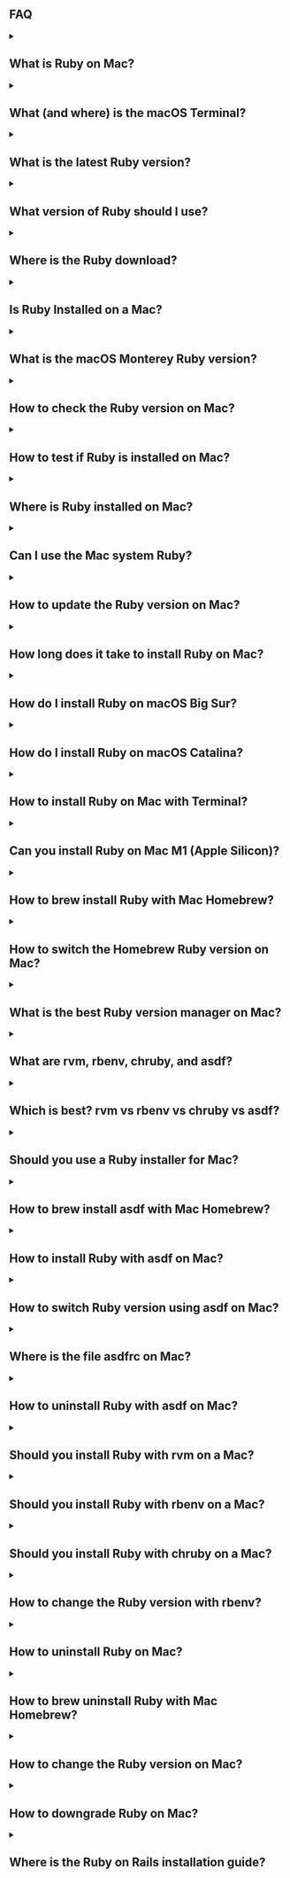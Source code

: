 <h2>FAQ</h2>

<details>
<summary><h2>What is Ruby on Mac?</h2></summary>
<p>
Ruby is a general-purpose programming language used by software developers for large web projects and small utility scripts. It is promoted as “optimized for programmer happiness” and, for that reason, stands out mong the top dozen most popular programming languages. Created in 1996 by "Matz" (Yukihiro Matsumoto), Ruby gained popularity in 2005 with the introduction of the Ruby on Rails web application development framework. A <a href="/faq/do-not-use-mac-system-ruby/index.html">"system" Ruby</a> comes pre-installed on macOS to support scripting and casual utility programming.
</p>
</details>

<details>
<summary><h2>What (and where) is the macOS Terminal?</h2></summary>
<p>
Every Mac comes with a pre-installed Terminal application. Use it to run software (or software commands) without a graphical interface, using the <em>command line interface</em>. The Terminal application or <em>console</em> gives us access to the Unix command line, or <em>shell</em>. Look in the `Applications/Utilities/` folder for the Terminal application or click the Spotlight icon in the menu bar and type "terminal." If you see "terminal," double-click the search result to launch the terminal. See <a href="/ruby/15.html">Finding and Using the macOS Terminal</a>.
</p>
</details>

<details>
<summary><h2>What is the latest Ruby version?</h2></summary>
<p>
Ruby 3.0.2 is the Ruby latest version (3.0 was released Dec 25, 2020). Visit the <a href="https://www.ruby-lang.org/en/downloads/releases/">Ruby releases page</a> at the official Ruby website to check for a newer version. Each release has a link to a release notes page which details changes and security fixes. Note that MacOS users seldom download Ruby to build from source. Instead, Mac users <a href="/ruby/13.html">install the latest Ruby with Homebrew</a> or get the latest Ruby version with the installation utilities that accompany a version manager such as asdf, chruby, rbenv, or rvm.
</p>
</details>

<details>
<summary><h2>What version of Ruby should I use?</h2></summary>
<p>
Use the latest version of Ruby for software development (except of course if you are maintaining software built with an older Ruby version, in which case you should try to upgrade the software). For running scripts, you can use the <a href="/faq/do-not-use-mac-system-ruby/index.html">"system" Ruby</a> comes pre-installed on macOS. Ruby 3.0.2 is the Ruby latest version (3.0 was released Dec 25, 2020). Visit the <a href="https://www.ruby-lang.org/en/downloads/releases/">Ruby releases page</a> at the official Ruby website to check for a newer version. Mac users <a href="/ruby/13.html">install the latest Ruby with Homebrew</a> or get the latest Ruby version with the installation utilities that accompany a version manager such as asdf, chruby, rbenv, or rvm.
</p>
</details>

<details>
<summary><h2>Where is the Ruby download?</h2></summary>
<p>
Where can I download Ruby for Mac? The official Ruby organization maintains a <a href="https://www.ruby-lang.org/">website</a> with a downloads page containing source code for several Ruby versions that can be compiled using Unix tools. But Ruby is popular and the latest precompiled versions are available for older Intel-based Macs and the newest M1 Macs. MacOS users seldom download Ruby to build from source. Instead, Mac users <a href="/ruby/13.html">install the latest Ruby with Homebrew</a> or use the installation utilities that accompany a version manager such as asdf, chruby, rbenv, or rvm (see a discussion above for the best version manager for Ruby).
</p>
</details>

<details>
<summary><h2>Is Ruby Installed on a Mac?</h2></summary>
<p>
A <a href="/faq/do-not-use-mac-system-ruby/index.html">"system" Ruby</a> comes pre-installed on macOS to support scripting and casual utility programming. MacOS Monterey includes an older Ruby 2.6.8 (Ruby 3.0.2 is the newest version). To check if Ruby is installed and see its version, enter `ruby -v` in the terminal application. For details, see the article <a href="/faq/is-ruby-installed-mac/index.html">Is Ruby Installed on my Mac?</a> Most developers use a software version manager to install a newer Ruby version for developing software on a Mac.
</p>
</details>

<details>
<summary><h2>What is the macOS Monterey Ruby version?</h2></summary>
<p>
Ruby version 2.6.8 is on macOS Monterey as the <a href="/faq/do-not-use-mac-system-ruby/index.html">"system" Ruby</a>. The pre-installed Ruby 2.6.8 is an older Ruby version. Ruby 3.0.2 is the newest Ruby version. Most developers use a software version manager to install a newer Ruby version for developing software on a Mac.
</p>
</details>

<details>
<summary><h2>How to check the Ruby version on Mac?</h2></summary>
<p>
Enter `ruby -v` in the terminal application to see the Ruby version on macOS. Entering the command `which -a ruby` will show you if more than one Ruby executable is installed. If Ruby is installed, the `gem env` command gives you a full picture of your local Ruby environment, including the Ruby version. See the article <a href="/faq/check-ruby-version/index.html">Check Ruby version on Mac</a> for details.
</p>
</details>

<details>
<summary><h2>How to test if Ruby is installed on Mac?</h2></summary>
<p>
If Ruby is installed on a Mac, entering `ruby -v` in the terminal will show the version. Entering the command `which -a ruby` will show if more than one Ruby version is installed. See the article <a href="/faq/check-ruby-version/index.html">Check Ruby version on Mac</a> for details.
</p>
</details>

<details>
<summary><h2>Where is Ruby installed on Mac?</h2></summary>
<p>
To find out where Ruby is installed on macOS, use the `which ruby` command in the terminal.  Entering the command `which -a ruby` will show you if more than one Ruby version is installed. If Ruby is not installed, the `which ruby` command will show you Ruby is not found. See the article <a href="/faq/where-is-ruby-installed/index.html">Where is Ruby Installed?</a> for details.
</p>
</details>

<details>
<summary><h2>Can I use the Mac system Ruby?</h2></summary>
<p>
MacOS comes with a "system Ruby" pre-installed. It's fine to use the system Ruby for running Ruby applications such as sysadmin scripts but you should not use it when you are developing projects in Ruby. Instead, you should <a href="/ruby/13.html">Install Ruby with Homebrew</a> or use a version manager such as asdf, chruby, rbenv, or rvm (see a discussion above for the best version manager for Ruby). See the article <a href="/faq/do-not-use-mac-system-ruby/index.html">Do Not Use the MacOS System Ruby</a> for reasons. Basically, the system Ruby is there for macOS, not for you.
</p>
</details>

<details>
<summary><h2>How to update the Ruby version on Mac?</h2></summary>
<p>
MacOS comes with a "system Ruby" pre-installed (it is the Ruby 2.6.8 version on Monterey). If you need a newer Ruby version (the latest is Ruby 3.0.2), don't upgrade the system Ruby. Leave it alone (see <a href="/faq/do-not-use-mac-system-ruby/index.html">Do Not Use the MacOS System Ruby</a> for why; basically, the system Ruby is there for macOS, not for you). Instead, <a href="/ruby/13.html">Install Ruby with Homebrew</a> or use a software version manager such as asdf (see <a href="/ruby/6.html">Install Ruby with asdf</a>).
</p>
</details>

<details>
<summary><h2>How long does it take to install Ruby on Mac?</h2></summary>
<p>
MacOS Monterey already has the older Ruby 2.6.8 version available as the pre-installed "system" Ruby (Ruby 3.0 is the newest version) so there is no need to install. Enter `ruby -v` in the terminal application to see the version number. Installing a newer Ruby version takes less than fifteen minutes with either Homebrew or a software version manager such as asdf or chruby. Preparing your computer may take longer but in any case, reading this installation guide (so you know what you are doing) may take longer than the preparation or actual installation.
</p>
</details>

<details>
<summary><h2>How do I install Ruby on macOS Big Sur?</h2></summary>
<p>
Installing Ruby on macOS Monterey (the latest macOS) or Big Sur (the previous macOS) is the same. You will install Ruby using the Terminal application. There's no need to download and compile from source. Instead, prepare your computer, install Homebrew, install an (optional) version manager, and install Ruby.
</p>
</details>

<details>
<summary><h2>How do I install Ruby on macOS Catalina?</h2></summary>
<p>
Installing Ruby on macOS Monterey (the latest macOS) or Catalina (an earlier macOS) is the same. You will install Ruby using the Terminal application. There's no need to download and compile from source. Instead, prepare your computer, install Homebrew, install an (optional) version manager, and install Ruby.
</p>
</details>

<details>
<summary><h2>How to install Ruby on Mac with Terminal?</h2></summary>
<p>
You can install Ruby on Mac from the command line using the Terminal application. See instructions to <a href="/ruby/13.html">Install Ruby with Homebrew</a> or use a software version manager such as asdf (see <a href="/ruby/6.html">Install Ruby with asdf</a>). There is no need to download the Ruby source code and compile as Homebrew and software version managers provide precompiled Ruby executables for macOS.
</p>
</details>

<details>
<summary><h2>Can you install Ruby on Mac M1 (Apple Silicon)?</h2></summary>
<p>
Ruby 3.0.2 (the latest version) runs great on macOS with the M1 chip (Apple Silicon). As of Feb 5, 2021, Homebrew 3.0.0 supports Apple Silicon natively and you can <a href="/ruby/13.html">Install Ruby with Homebrew</a>. Or use a software version manager such as asdf (see <a href="/ruby/6.html">Install Ruby with asdf</a>). There is no need to download the Ruby source code and compile as Homebrew or software version managers install Ruby for you.
</p>
</details>

<details>
<summary><h2>How to brew install Ruby with Mac Homebrew?</h2></summary>
<p>
See instructions to <a href="/ruby/13.html">Install Ruby with Homebrew</a>. First <a href="/ruby/3.html">Install Homebrew</a> (the Homebrew home page provides a simple script to run from the command line using the Terminal application). Homebrew will install Xcode Command Line Tools if necessary. Then <a href="/ruby/13.html">Install Ruby with Homebrew</a> using `brew install ruby`. You'll need to configure the PATH environment variable in your `~/.zshrc` file to set the Homebrew-installed Ruby to a higher priority than the system Ruby (and add the directory used for Ruby gems). Installing Ruby with Homebrew is convenient and appropriate if you are a casual user and won't be using Ruby frequently. However, it will be difficult to switch between multiple Ruby versions. Also, Homebrew may update Ruby to a new version when you upgrade other Homebrew packages. For these reasons, most developers use a software version manager such as asdf, chruby, rbenv, or rvm to develop applications with Ruby. Asdf is good for managing multiple languages. <a href="/ruby/6.html">Install Ruby with asdf</a> if you are developing Rails web applications (which require Ruby, Node, and Yarn) or if you are using multiple languages such as Ruby, Node, and Python.
</p>
</details>

<details>
<summary><h2>How to switch the Homebrew Ruby version on Mac?</h2></summary>
<p>
You can force Homebrew to replace an earlier version of Ruby with `brew upgrade ruby`. However, you won't be able to conveniently switch back from the newest Ruby to an earlier Ruby. Instead, to work with multiple versions of Ruby, most developers use a software version manager such as asdf, chruby, rbenv, or rvm to switch among Ruby versions. Asdf is good for managing multiple languages. <a href="/ruby/6.html">Install Ruby with asdf</a> if you are developing Rails web applications (which require Ruby, Node, and Yarn) or if you are using multiple languages such as Ruby, Node, and Python.
</p>
</details>

<details>
<summary><h2>What is the best Ruby version manager on Mac?</h2></summary>
<p>
A Ruby version manager will allow you to install a specific Ruby version and switch among Ruby versions. With a Ruby version manager you can install older versions of Ruby so you can work on applications that use different versions of Ruby. Most Ruby developers set up their development environment with a version manager such as asdf, chruby, rbenv, or rvm. Asdf is good for managing multiple languages. <a href="/ruby/6.html">Install Ruby with asdf</a> if you are developing Rails web applications (which require Ruby, Node, and Yarn) or if you are using multiple languages such as Ruby, Node, and Python. <a href="/ruby/12.html">Install Ruby with chruby</a> or rbenv if you are just managing Ruby versions (chruby is simpler than rbenv). Some developers use rvm, but rvm has complexity and features that are superfluous with the latest versions of Ruby (we longer need to manage gemsets because we have Bundler with Ruby). Some developers use Docker (or Nix) for teams with complex project environments (for example, Ruby, Node, Redis, and PostgreSQL all in one project) but Docker adds complexity. Finally, simply <a href="/ruby/13.html">install Ruby with Homebrew</a> if you are building only one project with Ruby (for example, if you are a student learning Ruby).
</p>
</details>

<details>
<summary><h2>What are rvm, rbenv, chruby, and asdf?</h2></summary>
<p>
Asdf, chruby, rbenv, or rvm are software version managers that allow you to switch among Ruby versions so you can work on applications that use different versions of Ruby. Asdf manages multiple languages. Chruby is the lightest and simplest of Ruby version managers. Rbenv is popular but a little complicated. RVM is the oldest Ruby version manager with some extra (and now superfluous) features.
</p>
</details>

<details>
<summary><h2>Which is best? rvm vs rbenv vs chruby vs asdf?</h2></summary>
<p>
Version managers such as asdf, chruby, rbenv, or rvm allow you to switch among Ruby versions so you can work on applications that use different versions of Ruby. Asdf is good for managing multiple languages. <a href="/ruby/6.html">Install Ruby with asdf</a> if you are developing Rails web applications (which require Ruby, Node, and Yarn) or if you are using multiple languages such as Ruby, Node, and Python. <a href="/ruby/12.html">Install Ruby with chruby</a> or rbenv if you are just managing Ruby versions (chruby is simpler). Some developers use rvm, but rvm has complexity and features that are superfluous with the latest versions of Ruby (we longer need to manage gemsets because we have Bundler with Ruby). Some developers use Docker (or Nix) for teams with complex project environments (for example, Ruby, Node, Redis, and PostgreSQL all in one project) but Docker adds complexity. Finally, simply <a href="/ruby/13.html">install Ruby with Homebrew</a> if you are building only one project with Ruby (for example, if you are a student learning Ruby).
</p>
</details>

<details>
<summary><h2>Should you use a Ruby installer for Mac?</h2></summary>
<p>
There's no need to download Ruby source code and compile for macOS because Homebrew and software version managers such as asdf, chruby, rbenv, or rvm provide Ruby installation utilities. If you are building only one project with Ruby (for example, if you are a student learning Ruby), <a href="/ruby/13.html">install Ruby with Homebrew</a>. Asdf is good for managing multiple languages. <a href="/ruby/6.html">Install Ruby with asdf</a> if you are developing Rails web applications (which require Ruby, Node, and Yarn) or if you are using multiple languages such as Ruby, Node, and Python. <a href="/ruby/12.html">Install Ruby with chruby</a> or rbenv if you need to manage only Ruby versions (chruby is simpler than rbenv). Asdf and rbenv use the `ruby-build` utility to install Ruby. Chruby uses `ruby-install`. In the past, developers used RailsInstaller (from EngineYard) or Bitnami's Ruby Stack installer to install Ruby on macOS. These utilities are "Ruby installers" but the Ruby versions are often out-of-date and installed into non-standard directories. Use the installers that come with a version manager or use Homebrew.
</p>
</details>

<details>
<summary><h2>How to brew install asdf with Mac Homebrew?</h2></summary>
<p>
Use asdf to install and switch among versions of multiple languages, including Ruby and Node. First, you must use Homebrew to install dependencies required by asdf (including the gnupg package if you need to install Node). You can install asdf using Homebrew. Then you must add asdf to the `~/.zshrc` file to configure your shell to use asdf. See complete instructions to <a href="/ruby/5.html">install asdf with Mac Homebrew</a> and <a href="/ruby/6.html">install Ruby with asdf</a>.
</p>
</details>

<details>
<summary><h2>How to install Ruby with asdf on Mac?</h2></summary>
<p>
See complete instructions to <a href="/ruby/5.html">install asdf with Mac Homebrew</a>. Then follow instructions to <a href="/ruby/6.html">install Ruby with asdf</a>. You will need to install the asdf plugin for Ruby, `asdf plugin add ruby`. Then install the latest version of Ruby, `asdf install ruby latest`. Set the default version of Ruby in your home `~/.tool-versions` file, for example with the command `asdf global ruby 3.0.0`.
</p>
</details>

<details>
<summary><h2>How to switch Ruby version using asdf on Mac?</h2></summary>
<p>
Asdf is a useful version manager for Ruby (it supports multiple languages, including Python and Node as well as Ruby). See instructions to <a href="/ruby/5.html">install asdf with Mac Homebrew</a> and <a href="/ruby/6.html">install Ruby with asdf</a>. Be sure to install the asdf plugin for Ruby, `asdf plugin add ruby`. You can see all the versions of Ruby that are available with `asdf list all ruby` and install the versions you need. Specify a default version of Ruby in your home `~/.tool-versions` file. You can set the `~/.tool-versions` file with a command `asdf global ruby 3.0.0` (for example). You can also create a `.tool-versions` file within any project directory with the command `asdf local ruby 3.0.0`. Changing into the directory will automatically switch Ruby and any other languages you specify. Finally, you can switch Ruby versions from the command line with `asdf shell ruby 3.0.0` for the current shell session only.
</p>
</details>

<details>
<summary><h2>Where is the file asdfrc on Mac?</h2></summary>
<p>
The `.asdfrc` file in your home directory configures asdf. Adding `legacy_version_file = yes` to the  `.asdfrc` file lets you use a `.ruby-version` file in any project directory to specify a Ruby version (you can also use a `.tool-versions` file).
</p>
</details>

<details>
<summary><h2>How to uninstall Ruby with asdf on Mac?</h2></summary>
<p>
Any version of Ruby installed with asdf can be uninstalled with `asdf uninstall ruby 3.0.0` (for example). See <a href="/ruby/9.html">Uninstall Ruby</a>.
</p>
</details>

<details>
<summary><h2>Should you install Ruby with rvm on a Mac?</h2></summary>
<p>
The Ruby version Manager (rvm) has been a popular utility for installing and switching among Ruby versions for many years. It is still reliable and maintained. However, one of its most important features, the ability to create and switch among gemsets, is no longer needed since Bundler now ships with Ruby. For that reason, many Ruby developers now use chruby as a version manager in conjunction with the `ruby-install` utility (chruby is simpler than rvm and rbenv, the other popular Ruby version manager). If you are just switching among Ruby versions, try chruby. See <a href="/ruby/12.html">Install Ruby with chruby</a>. If you want to switch among versions of multiple languages, try asdf. See instructions to <a href="/ruby/5.html">install asdf with Mac Homebrew</a> and <a href="/ruby/6.html">install Ruby with asdf</a>. Asdf is popular among Rails developers (who must use Ruby, Node, and Yarn).
</p>
</details>

<details>
<summary><h2>Should you install Ruby with rbenv on a Mac?</h2></summary>
<p>
Rbenv has been a popular utility for installing and switching among Ruby versions for many years. However, many Ruby developers now use chruby as a version manager in conjunction with the `ruby-install` utility (chruby is simpler than rbenv and rvm, the other popular Ruby version manager). If you are just switching among Ruby versions, try chruby. See <a href="/ruby/12.html">Install Ruby with chruby</a>. If you want to switch among versions of multiple languages, try asdf. See instructions to <a href="/ruby/5.html">install asdf with Mac Homebrew</a> and <a href="/ruby/6.html">install Ruby with asdf</a>. Asdf is popular among Rails developers (who must use Ruby, Node, and Yarn).
</p>
</details>

<details>
<summary><h2>Should you install Ruby with chruby on a Mac?</h2></summary>
<p>
Chruby is a good version manager for switching among Ruby versions. It is simpler than rbenv and rvm, the other popular Ruby version managers. If you are just switching among Ruby versions, you can <a href="/ruby/12.html">Install Ruby with chruby</a>. If you want to switch among versions of multiple languages, try asdf. See instructions to <a href="/ruby/5.html">install asdf with Mac Homebrew</a> and <a href="/ruby/6.html">install Ruby with asdf</a>. Asdf is popular among Rails developers (who must use Ruby, Node, and Yarn).
</p>
</details>

<details>
<summary><h2>How to change the Ruby version with rbenv?</h2></summary>
<p>
Rbenv is a popular utility for switching among Ruby versions. You can specify a default version of Ruby in your home `~/.ruby-version` file with a command `rbenv global 3.0.0` (for example). You can also create a `.ruby-version` file within any project directory with the command `rbenv local 3.0.0`. Changing into the directory will automatically switch Ruby. Finally, you can switch Ruby versions from the command line with `rbenv shell 3.0.0` for the current shell session only. If you want to switch among versions of multiple languages, try asdf. See instructions to <a href="/ruby/5.html">install asdf with Mac Homebrew</a> and <a href="/ruby/6.html">install Ruby with asdf</a>. Asdf is popular among Rails developers (who must use Ruby, Node, and Yarn).
</p>
</details>

<details>
<summary><h2>How to uninstall Ruby on Mac?</h2></summary>
<p>
How you uninstall Ruby on Mac will depend on how Ruby was installed. Entering the command `which -a ruby` will show you if more than one Ruby executable is installed. If you see `/usr/bin/ruby`, it is the <a href="/faq/do-not-use-mac-system-ruby/index.html">"system" Ruby</a> which comes pre-installed on macOS to support scripting. Don't uninstall the system Ruby as it is there for macOS, not you (it is not advisable to completely remove Ruby from your Mac). If Ruby was installed by Homebrew, you'll see `/usr/local/bin/ruby` (on Intel silicon) or  `/opt/homebrew/bin/ruby` (on Apple silicon). If Ruby was installed with rvm, it will be in `~/.rvm/rubies/` by default. If Ruby was installed with rbenv (actually `ruby-build`), it will be in `~/.rbenv/versions/` by default. If Ruby was installed with chruby (actually `ruby-install`), it will be in `~/rubies/` by default. See <a href="/ruby/9.html">Uninstall Ruby</a> for instructions to uninstall Ruby.
</p>
</details>

<details>
<summary><h2>How to brew uninstall Ruby with Mac Homebrew?</h2></summary>
<p>
Entering the command `which -a ruby` will show you if more than one Ruby executable is installed. If Ruby was installed by Homebrew, you'll see `/usr/local/bin/ruby` (on Intel silicon) or  `/opt/homebrew/bin/ruby` (on Apple silicon). To uninstall a Homebrew Ruby, use the command `brew uninstall ruby`.  The `brew cleanup` command will remove outdated package versions. There is no command to uninstall a specific version. See <a href="/ruby/9.html">Uninstall Ruby</a>.
</p>
</details>

<details>
<summary><h2>How to change the Ruby version on Mac?</h2></summary>
<p>
Changing the Ruby version on macOS depends on how it was installed. First, find how it was installed (see <a href="/faq/check-ruby-version/index.html">Check Ruby version on Mac</a>). Is it the pre-installed Mac system Ruby? Was it installed with Homebrew or a version manager? Don't try to change the <a href="/faq/do-not-use-mac-system-ruby/index.html">"system" Ruby</a> as it is there for macOS, not you. It's best to install a software version manager if you plan to switch among Ruby versions. Each version manager has a command to list and set Ruby versions. See the article <a href="/faq/change-ruby-version/index.html">Change Ruby version Mac</a>.
</p>
</details>

<details>
<summary><h2>How to downgrade Ruby on Mac?</h2></summary>
<p>
Downgrading the Ruby version on macOS depends on how you installed Ruby. Did you use Homebrew or a version manager like asdf chruby, rbenv, or rvm? See <a href="/faq/check-ruby-version/index.html">Check Ruby version on Mac</a> to check. If you're using the <a href="/faq/do-not-use-mac-system-ruby/index.html">"system" Ruby</a> don't uninstall it as it is there for macOS, not you. If you installed Ruby with Homebrew, it's best to install a software version manager so you can switch among Ruby versions. Asdf is good for managing multiple languages. <a href="/ruby/6.html">Install Ruby with asdf</a> if you are developing Rails web applications (which require Ruby, Node, and Yarn) or if you are using multiple languages such as Ruby, Node, and Python. <a href="/ruby/12.html">Install Ruby with chruby</a>, rbenv, or rvm if you need to manage only Ruby versions (chruby is simpler than rbenv or rvm). If you installed Ruby with a version manager, you can switch among versions. See <a href="/faq/downgrade-ruby/index.html">Downgrade Ruby on Mac</a> for details.
</p>
</details>

<details>
<summary><h2>Where is the Ruby on Rails installation guide?</h2></summary>
<p>
If you intend to develop Rails web applications, you should see the complete guide to <a href="https://learn-rails.com/install-rails-mac/index.html">Install Rails on Mac</a>. Rails requires installing Node and Yarn as well as Ruby so the guide will show how to <a href="/ruby/6.html">Install Ruby with asdf</a> so you can keep current with multiple language versions.
</p>
</details>

